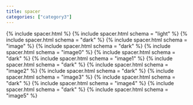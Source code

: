 ```yaml
---
title: spacer
categories: ["category3"]
---
```

<!--v1.2.121 pages/includes/spacer.md -->
{% include spacer.html %}
{% include spacer.html schema = "light" %}
{% include spacer.html schema = "dark" %}
{% include spacer.html schema = "image" %}
{% include spacer.html schema = "dark" %}
{% include spacer.html schema = "image0" %}
{% include spacer.html schema = "dark" %}
{% include spacer.html schema = "image1" %}
{% include spacer.html schema = "dark" %}
{% include spacer.html schema = "image2" %}
{% include spacer.html schema = "dark" %}
{% include spacer.html schema = "image3" %}
{% include spacer.html schema = "dark" %}
{% include spacer.html schema = "image4" %}
{% include spacer.html schema = "dark" %}
{% include spacer.html schema = "image5" %}